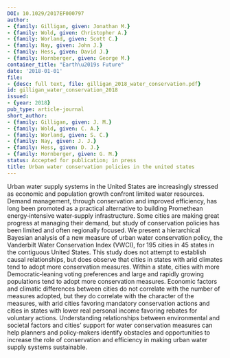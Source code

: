 ```yaml
---
DOI: 10.1029/2017EF000797
author:
- {family: Gilligan, given: Jonathan M.}
- {family: Wold, given: Christopher A.}
- {family: Worland, given: Scott C.}
- {family: Nay, given: John J.}
- {family: Hess, given: David J.}
- {family: Hornberger, given: George M.}
container_title: "Earth\u2019s Future"
date: '2018-01-01'
file:
- {desc: full text, file: gilligan_2018_water_conservation.pdf}
id: gilligan_water_conservation_2018
issued:
- {year: 2018}
pub_type: article-journal
short_author:
- {family: Gilligan, given: J. M.}
- {family: Wold, given: C. A.}
- {family: Worland, given: S. C.}
- {family: Nay, given: J. J.}
- {family: Hess, given: D. J.}
- {family: Hornberger, given: G. M.}
status: Accepted for publication; in press
title: Urban water conservation policies in the united states
---
```

Urban water supply systems in the United States are increasingly stressed as economic and population growth confront limited water resources. Demand management, through conservation and improved efficiency, has long been promoted as a practical alternative to building Promethean energy&#8208;intensive water&#8208;supply infrastructure. Some cities are making great progress at managing their demand, but study of conservation policies has been limited and often regionally focused. We present a hierarchical Bayesian analysis of a new measure of urban water conservation policy, the Vanderbilt Water Conservation Index (VWCI), for 195 cities in 45 states in the contiguous United States. This study does not attempt to establish causal relationships, but does observe that cities in states with arid climates tend to adopt more conservation measures. Within a state, cities with more Democratic&#8208;leaning voting preferences and large and rapidly growing populations tend to adopt more conservation measures. Economic factors and climatic differences between cities do not correlate with the number of measures adopted, but they do correlate with the character of the measures, with arid cities favoring mandatory conservation actions and cities in states with lower real personal income favoring rebates for voluntary actions. Understanding relationships between environmental and societal factors and cities&#8217; support for water conservation measures can help planners and policy&#8208;makers identify obstacles and opportunities to increase the role of conservation and efficiency in making urban water supply systems sustainable.

